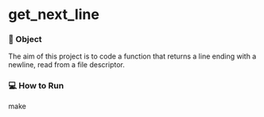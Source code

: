 # get_next_line

### 🎯 Object

The aim of this project is to code a function that returns a line ending with a newline, read from a file descriptor.

### 💻 How to Run

make
